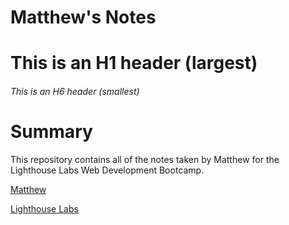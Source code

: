 # Matthew's Notes
# This is an H1 header (largest)
###### This is an H6 header (smallest)

# Summary

This repository contains all of the notes taken by Matthew for the Lighthouse Labs Web Development Bootcamp.

[Matthew](https://github.com/mwoods0157)

[Lighthouse Labs](https://www.lighthouselabs.ca/en/web-development-bootcamp?gclid=CjwKCAiAnO2MBhApEiwA8q0HYQwXUXI91-3GjiccqlQ1Gm9KzdJsVrhlKAoDHWZ_YJu3KQhIyol7_RoC9MoQAvD_BwE)